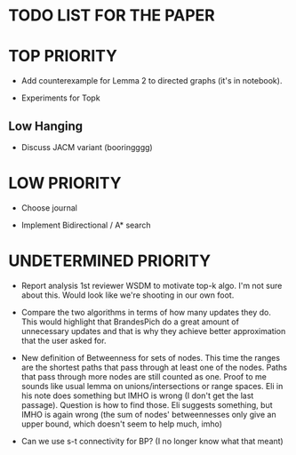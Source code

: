 TODO LIST FOR THE PAPER
====

# TOP PRIORITY

* Add counterexample for Lemma 2 to directed graphs (it's in notebook).

* Experiments for Topk 



## Low Hanging

* Discuss JACM variant (booringggg)



# LOW PRIORITY

* Choose journal

* Implement Bidirectional / A* search



# UNDETERMINED PRIORITY

* Report analysis 1st reviewer WSDM to motivate top-k algo. I'm not sure about
this. Would look like we're shooting in our own foot.

* Compare the two algorithms in terms of how many updates they do. This
would highlight that BrandesPich do a great amount of unnecessary updates and that is
why they achieve better approximation that the user asked for.

* New definition of Betweenness for sets of nodes. This time the ranges
are the shortest paths that pass through at least one of the nodes. Paths that
pass through more nodes are still counted as one. Proof to me sounds like usual
lemma on unions/intersections or range spaces. Eli in his note does something
but IMHO is wrong (I don't get the last passage). Question is how to find those.
Eli suggests something, but IMHO is again wrong (the sum of nodes' betweennesses
only give an upper bound, which doesn't seem to help much, imho)

* Can we use s-t connectivity for BP? (I no longer know what that meant)

